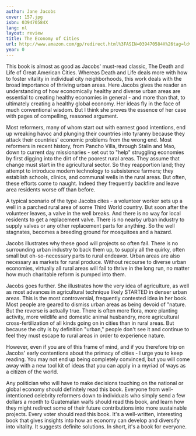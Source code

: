 ```yaml
---
author: Jane Jacobs
cover: 157.jpg
isbn: 039470584X
lang: nl
layout: review
title: The Economy of Cities
url: http://www.amazon.com/gp/redirect.html%3FASIN=039470584X%26tag=ldvd-20%26lcode=xm2%26cID=2025%26ccmID=165953%26location=/o/ASIN/039470584X%253FSubscriptionId=0VJDVJ14KM0P0VXDCQ82
year: 0
---
```


This book is almost as good as Jacobs' must-read classic, The Death and Life of Great American Cities. Whereas Death and Life deals more with how to foster vitality in individual city neighborhoods, this work deals with the broad importance of thriving urban areas. Here Jacobs gives the reader an understanding of how economically healthy and diverse urban areas are essential to creating healthy economies in general - and more than that, to ultimately creating a healthy global economy. Her ideas fly in the face of much conventional wisdom. But I think she proves the essence of her case with pages of compelling, reasoned argument.

Most reformers, many of whom start out with earnest good intentions, end up wreaking havoc and plunging their countries into tyranny because they attack their countries' economic problems from the wrong end. Most reformers in recent history, from Pancho Villa, through Stalin and Mao, down to current day missionaries - set out to "help" struggling economies by first digging into the dirt of the poorest rural areas. They assume that change must start in the agricultural sector. So they reapportion land; they attempt to introduce modern technology to subsistence farmers; they establish schools, clinics, and communal wells in the rural areas. But often, these efforts come to naught. Indeed they frequently backfire and leave area residents worse off than before.

A typical scenario of the type Jacobs cites - a volunteer worker sets up a well in a parched rural area of some Third World country. But soon after the volunteer leaves, a valve in the well breaks. And there is no way for local residents to get a replacement valve. There is no nearby urban industry to supply valves or any other replacement parts for anything. So the well stagnates, becomes a breeding ground for mosquitoes and a hazard.

Jacobs illustrates why these good will projects so often fail. There is no surrounding urban industry to back them up, to supply all the quirky, often small but oh-so-necessary parts to rural endeavor. Urban areas are also necessary as markets for rural produce. Without recourse to diverse urban economies, virtually all rural areas will fail to thrive in the long run, no matter how much charitable reform is pumped into them.

Jacobs goes further. She illustrates how the very idea of agriculture, as well as most advances in agricultural technique likely STARTED in denser urban areas. This is the most controversial, frequently contested idea in her book. Most people are geared to dismiss urban areas as being devoid of "nature. But the reverse is actually true. There is often more flora, more planting activity, more wildlife and domestic animal husbandry, more agricultural cross-fertilization of all kinds going on in cities than in rural areas. But because the city is by definition "urban," people don't see it and continue to feel they must escape to rural areas in order to experience nature.

However, even if you are of this frame of mind, and if you therefore trip on Jacobs' early contentions about the primacy of cities - I urge you to keep reading. You may not end up being completely convinced, but you will come away with a new tool kit of ideas that you can apply in a myriad of ways as a citizen of the world.

Any politician who will have to make decisions touching on the national or global economy should definitely read this book. Everyone from well-intentioned celebrity reformers down to individuals who simply send a few dollars a month to Guatemalan waifs should read this book, and learn how they might redirect some of their future contributions into more sustainable projects. Every voter should read this book. It's a well-written, interesting book that gives insights into how an economy can develop and diversify into vitality. It suggests definite solutions. In short, it's a book for everyone.

